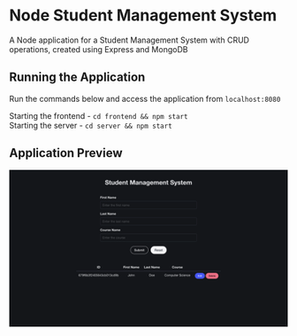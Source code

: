 # Node Student Management System

A Node application for a Student Management System with CRUD operations, created using Express and MongoDB

## Running the Application

Run the commands below and access the application from `localhost:8080`

Starting the frontend - `cd frontend && npm start` 
<br>
Starting the server - `cd server && npm start`

## Application Preview

![Splash Screen](splash.png)